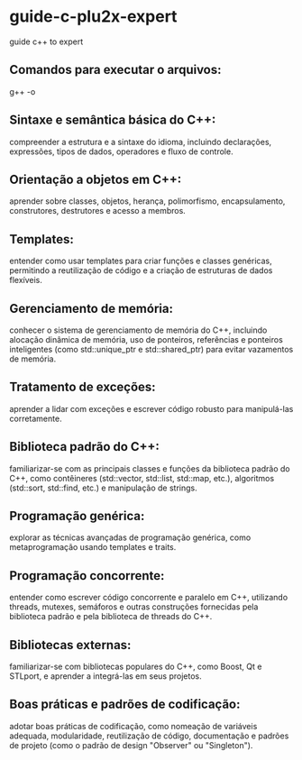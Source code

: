 # guide-c-plu2x-expert
guide c++ to expert

## Comandos para executar o arquivos:
g++ <nome-arquivo> -o <nome-gerado>


## Sintaxe e semântica básica do C++: 
compreender a estrutura e a sintaxe do idioma, incluindo declarações, expressões, tipos de dados, operadores e fluxo de controle.

## Orientação a objetos em C++:
aprender sobre classes, objetos, herança, polimorfismo, encapsulamento, construtores, destrutores e acesso a membros.

## Templates:
entender como usar templates para criar funções e classes genéricas, permitindo a reutilização de código e a criação de estruturas de dados flexíveis.

## Gerenciamento de memória:
conhecer o sistema de gerenciamento de memória do C++, incluindo alocação dinâmica de memória, uso de ponteiros, referências e ponteiros inteligentes (como std::unique_ptr e std::shared_ptr) para evitar vazamentos de memória.

## Tratamento de exceções:
aprender a lidar com exceções e escrever código robusto para manipulá-las corretamente.

## Biblioteca padrão do C++:
familiarizar-se com as principais classes e funções da biblioteca padrão do C++, como contêineres (std::vector, std::list, std::map, etc.), algoritmos (std::sort, std::find, etc.) e manipulação de strings.

## Programação genérica:
explorar as técnicas avançadas de programação genérica, como metaprogramação usando templates e traits.

## Programação concorrente:
entender como escrever código concorrente e paralelo em C++, utilizando threads, mutexes, semáforos e outras construções fornecidas pela biblioteca padrão e pela biblioteca de threads do C++.

## Bibliotecas externas:
familiarizar-se com bibliotecas populares do C++, como Boost, Qt e STLport, e aprender a integrá-las em seus projetos.

## Boas práticas e padrões de codificação:
adotar boas práticas de codificação, como nomeação de variáveis adequada, modularidade, reutilização de código, documentação e padrões de projeto (como o padrão de design "Observer" ou "Singleton").
